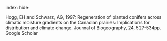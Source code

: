 index: hide

<div class="Citation">

  <div class="Citation-body">
    <div class="Citation-text">Hogg, EH and Schwarz, AG, 1997: Regeneration of planted conifers across climatic moisture gradients on the Canadian prairies: Implications for distribution and climate change. <span class="Article-journal">Journal of Biogeography, </span><span class="Article-volume">24, </span>527-534pp.</div>
    <div class="Citation-links">
      <div class="CitationLink" data-href="https://scholar.google.com/scholar?q=Regeneration+of+planted+conifers+across+climatic+moisture+gradients+on+the+Canadian+prairies%3A+Implications+for+distribution+and+climate+change">
        <div class="CitationLink-icon CitationLink-Scholar"></div>
        <div class="CitationLink-text">Google Scholar</div>
      </div>
    </div>
  </div>
</div>


<div class="Citation-copy">

</div>